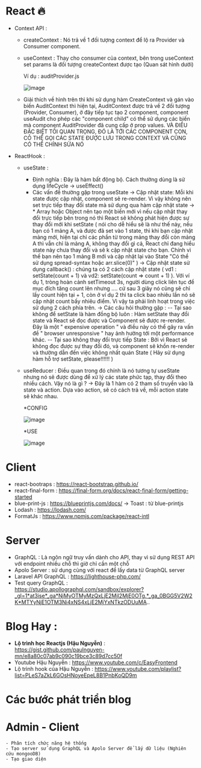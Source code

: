 # React 🔥
  - Context API : 
    - createContext : Nó trả về 1 đối tượng context để lộ ra Provider và Consumer component. 
    - useContext : Thay cho consumer của context, bên trong useContext set params là đối tượng createContext được tạo (Quan sát hình dưới)
        
      Ví dụ : auditProvider.js
      
      
       ![image](https://user-images.githubusercontent.com/52592983/125414454-3683f9be-bc44-485a-b7e7-0052836bd613.png)
       
    * Giải thích về hình trên thì khi sử dụng hàm CreateContext và gán vào biến AuditContext thì hiện tại, AuditContext được trả về 2 đối tượng (Provider, Consumer), ở đây tiếp tục tạo 2 component, component useAudit cho phép các "component child" có thể sử dụng các biến mà component AuditProvider đã cung cấp ở prop values. VÀ ĐIỀU ĐẶC BIỆT TỐI QUAN TRỌNG, ĐÓ LÀ TỚI CÁC COMPONENT CON, CÓ THỂ GỌI CÁC STATE ĐƯỢC LƯU TRONG CONTEXT VÀ CŨNG CÓ THỂ CHỈNH SỬA NÓ
       
 -  ReactHook :
    - useState : 
      + Định nghĩa : Đây là hàm bất động bộ. Cách thường dùng là sử dụng lifeCycle -> useEffect()
      + Các vấn đề thường gặp trong useState 
        -> Cập nhật state: Mỗi khi state được cập nhật, component sẽ re-render. Vì vậy không nên set trực tiếp thay đổi state mà sử dụng qua hàm cập nhật state 
        -> * Array hoặc Object nên tạo một biến mới vì nếu cập nhật thay đổi trực tiếp bên trong nó thì React sẽ không phát hiện được sự thay đổi mới khi setState ( nói cho dễ hiểu sẽ là như thế này, nếu bạn có 1 mảng A, và được đã set vào 1 state, thì khi bạn cập nhật mảng mới, hiện tại chỉ các phần từ trong mảng thay đổi còn mảng A thì vẫn chỉ là mảng A, không thay đổi gì cả, React chỉ đang hiểu state này chưa thay đổi và sẽ k cập nhật state cho bạn. Chính vì thế bạn nên tạo 1 mảng B mới và cập nhật lại vào State "Có thể sử dụng spread-syntax hoặc arr.slice(0)"  )
        -> Cập nhật state sử dụng callback() : chúng ta có 2 cách cập nhật state ( vd1 : setState(count + 1) và vd2: setState(count => count + 1) ). Với ví dụ 1, tròng hoàn cảnh setTimeout 3s, người dùng click liên tục để mục đích tăng count lên nhưng .... cứ sau 3 giây nó cũng sẽ chỉ lấy count hiện tại + 1, còn ở ví dụ 2 thì ta click bao nhiêu lần nó sẽ cập nhật count bấy nhiêu điểm. Vì vậy ta phải linh hoạt trong việc sử dụng 2 cách phía trên.
        -> Các câu hỏi thường gặp : 
          -- Tại sao không để setState là hàm đồng bộ luôn : Hàm setState thay đổi state và React sẽ đọc được và Component sẽ được re-render. Đây là một " expensive operation " và điều này có thể gây ra vấn đề " browser unresponsive " hay ảnh hưởng tới một performance khác.
          -- Tại sao không thay đổi trực tiếp State : Bởi vì React sẽ không đọc được sự thay đổi đó, và component sẽ khồn re-render và thường dẫn đến việc không nhất quán State ( Hãy sử dụng hàm hỗ trợ setState, please!!!!!! )
        
    - useReducer : Điều quan trong đó chính là nó tương tự useState nhưng nó sẽ được dùng để xử lý các state phức tạp, thay đổi theo nhiều cách. Vậy nó là gì ? 
        -> Đây là 1 hàm có 2 tham số truyền vào là state và action. Dựa vào action, sẽ có cách trả về, mỗi action state sẽ khác nhau.
        
        *CONFIG
        
        ![image](https://user-images.githubusercontent.com/52592983/125419757-6a549a12-e316-49a9-93c3-05da8fb8db28.png)
        
        *USE
        
        ![image](https://user-images.githubusercontent.com/52592983/125419990-3c2eb48b-aefa-465f-a52b-b4d1dfdc81a8.png)
       
       
      
# Client 
  - react-bootraps : https://react-bootstrap.github.io/
  - react-final-form : https://final-form.org/docs/react-final-form/getting-started
  - blue-print-js : https://blueprintjs.com/docs/
    -> Toast : từ blue-printjs
  - Lodash : https://lodash.com/ 
  - FormatJs : https://www.npmjs.com/package/react-intl 
# Server 
  - GraphQL : Là ngôn ngữ truy vấn dành cho API, thay vì sử dụng REST API với endpoint nhiều chỗ thì giờ chỉ cần một chỗ
  - Apolo Server : sử dụng cùng với react để lấy data từ GraphQL server 
  - Laravel API GraphQL : https://lighthouse-php.com/
  - Test query GraphQL : https://studio.apollographql.com/sandbox/explorer?_gl=1*at3ise*_ga*NjMyOTMyMzQxLjE2MjI2MjE0OTg.*_ga_0BGG5V2W2K*MTYyNjE1OTM3Ni4xNS4xLjE2MjYxNTkzODUuMA..
# Blog Hay :
  - **Lộ trình học Reactjs (Hậu Nguyễn)** : https://gist.github.com/paulnguyen-mn/e8a80c07ab9c090c19bce3c89d7cc50f 
  - Youtube Hậu Nguyễn : https://www.youtube.com/c/EasyFrontend
  - Lộ trình hook của Hậu Nguyễn : https://www.youtube.com/playlist?list=PLeS7aZkL6GOsHNoyeEpeL8B1PnbKoQD9m
# Các bước phát triển blog 
  # Admin - Client
    - Phân tích chức năng hệ thống 
    - Tạo server sử dụng GraphQL và Apolo Server để lấy dữ liệu (Nghiên cứu mongooDB)
    - Tạo giao diện
